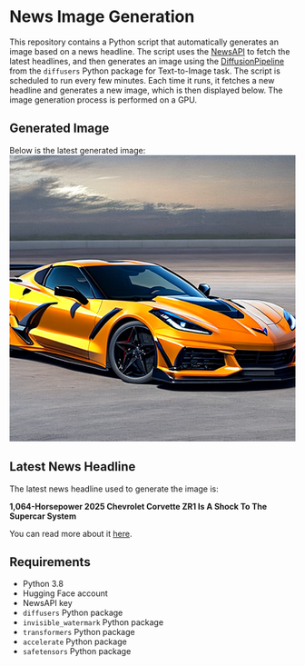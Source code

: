 # News Image Generation
This repository contains a Python script that automatically generates an image based on a news headline. The script uses the [NewsAPI](https://newsapi.org/) to fetch the latest headlines, and then generates an image using the [DiffusionPipeline](https://github.com/huggingface/diffusers) from the `diffusers` Python package for Text-to-Image task.
The script is scheduled to run every few minutes. Each time it runs, it fetches a new headline and generates a new image, which is then displayed below. The image generation process is performed on a GPU.

## Generated Image
Below is the latest generated image:
![Generated Image](image.png)

## Latest News Headline
The latest news headline used to generate the image is:

**1,064-Horsepower 2025 Chevrolet Corvette ZR1 Is A Shock To The Supercar System**

You can read more about it [here](https://news.google.com/rss/articles/CBMikAFBVV95cUxNUmRWQURjeE0tSWo5amtaMGdKMktXbVljS29LNFFhLUlBYmZvbURWa1lEN00wTll1akpPSnZJdE5Ecjg5NXNVNjNsOUxrcWgtbEZJdVN3UmdMejVLa05SMmhjLWhySmFYQ2ZnLTVYeV9OVDZlOGhrRFlYWVNuRTRFcjlPcWpPUm9tR3JQcVhiQmc?oc=5).

## Requirements
- Python 3.8
- Hugging Face account
- NewsAPI key
- `diffusers` Python package
- `invisible_watermark` Python package
- `transformers` Python package
- `accelerate` Python package
- `safetensors` Python package

